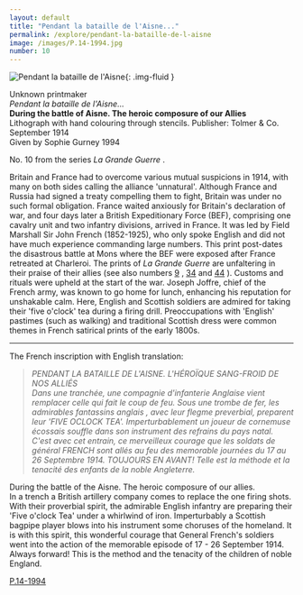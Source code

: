 ```yaml
---
layout: default
title: "Pendant la bataille de l'Aisne..."
permalink: /explore/pendant-la-bataille-de-l-aisne
image: /images/P.14-1994.jpg
number: 10
---
```

![Pendant la bataille de l'Aisne]({{site.baseurl}}/images/P.14-1994.jpg){: .img-fluid }

Unknown printmaker  
_Pendant la bataille de l'Aisne..._  
**During the battle of Aisne. The heroic composure of our Allies**  
Lithograph with hand colouring through stencils. Publisher: Tolmer & Co. September 1914  
Given by Sophie Gurney 1994  

No. 10 from the series _La Grande Guerre_ .

Britain and France had to overcome various mutual suspicions in 1914, with many on both sides calling the alliance 'unnatural'. Although France and Russia had signed a treaty compelling them to fight, Britain was under no such formal obligation. France waited anxiously for Britain's declaration of war, and four days later a British Expeditionary Force (BEF), comprising one cavalry unit and two infantry divisions, arrived in France. It was led by Field Marshall Sir John French (1852-1925), who only spoke English and did not have much experience commanding large numbers. This print post-dates the disastrous battle at Mons where the BEF were exposed after France retreated at Charleroi. The prints of _La Grande Guerre_ are unfaltering in their praise of their allies (see also numbers [9](20.html) , [34](130.html) and [44](175.html) ). Customs and rituals were upheld at the start of the war. Joseph Joffre, chief of the French army, was known to go home for lunch, enhancing his reputation for unshakable calm. Here, English and Scottish soldiers are admired for taking their 'five o'clock' tea during a firing drill. Preoccupations with 'English' pastimes (such as walking) and traditional Scottish dress were common themes in French satirical prints of the early 1800s.
* * *
The French inscription with English translation:

> _PENDANT LA BATAILLE DE L'AISNE. L'HÉROÏQUE SANG-FROID DE NOS ALLIÉS  
Dans une tranchée, une compagnie d'infanterie Anglaise vient remplacer celle qui fait le coup de feu. Sous une trombe de fer, les admirables fantassins anglais , avec leur flegme preverbial, preparent leur 'FIVE OCLOCK TEA'. Imperturbablement un joueur de cornemuse écossais souffle dans son instrument des refrains du pays natal. C'est avec cet entrain, ce merveilleux courage que les soldats de général FRENCH sont allés au feu des memorable journées du 17 au 26 Septembre 1914. TOUJOURS EN AVANT! Telle est la méthode et la tenacité des enfants de la noble Angleterre._

During the battle of the Aisne. The heroic composure of our allies.  
In a trench a British artillery company comes to replace the one firing shots. With their proverbial spirit, the admirable English infantry are preparing their 'Five o'clock Tea' under a whirlwind of iron. Imperturbably a Scottish bagpipe player blows into his instrument some choruses of the homeland. It is with this spirit, this wonderful courage that General French's soldiers went into the action of the memorable episode of 17 - 26 September 1914. Always forward! This is the method and the tenacity of the children of noble England.

[P.14-1994]({{site.collection_url}}id/object/198878)
